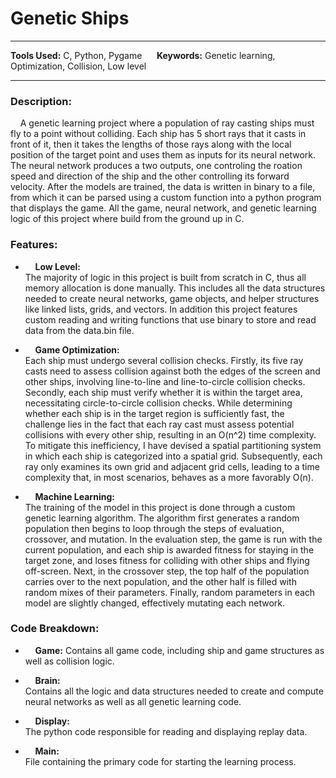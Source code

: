 
# Genetic Ships

---

**Tools Used:** C, Python, Pygame &nbsp;&nbsp;&nbsp;&nbsp; **Keywords:** Genetic learning, Optimization, Collision, Low level

---

### Description:
&nbsp;&nbsp;&nbsp;&nbsp;A genetic learning project where a population of ray casting ships must fly to a point without colliding. Each ship has 5 short rays that it casts in front of it, then it takes the lengths of those rays along with the local position of the target point and uses them as inputs for its neural network. The neural network produces a two outputs, one controling the roation speed and direction of the ship and the other controlling its forward velocity. After the models are trained, the data is written in binary to a file, from which it can be parsed using a custom function into a python program that displays the game. All the game, neural network, and genetic learning logic of this project where build from the ground up in C.


### Features:
- &nbsp;&nbsp;&nbsp;&nbsp;**Low Level:**  
The majority of logic in this project is built from scratch in C, thus all memory allocation is done manually. This includes all the data structures needed to create neural networks, game objects, and helper structures like linked lists, grids, and vectors. In addition this project features custom reading and writing functions that use binary to store and read data from the data.bin file.

- &nbsp;&nbsp;&nbsp;&nbsp;**Game Optimization:**  
Each ship must undergo several collision checks. Firstly, its five ray casts need to assess collision against both the edges of the screen and other ships, involving line-to-line and line-to-circle collision checks. Secondly, each ship must verify whether it is within the target area, necessitating circle-to-circle collision checks. While determining whether each ship is in the target region is sufficiently fast, the challenge lies in the fact that each ray cast must assess potential collisions with every other ship, resulting in an O(n^2) time complexity. To mitigate this inefficiency, I have devised a spatial partitioning system in which each ship is categorized into a spatial grid. Subsequently, each ray only examines its own grid and adjacent grid cells, leading to a time complexity that, in most scenarios, behaves as a more favorably O(n).

- &nbsp;&nbsp;&nbsp;&nbsp;**Machine Learning:**  
The training of the model in this project is done through a custom genetic learning algorithm. The algorithm first generates a random population then begins to loop through the steps of evaluation, crossover, and mutation. In the evaluation step, the game is run with the current population, and each ship is awarded fitness for staying in the target zone, and loses fitness for colliding with other ships and flying off-screen. Next, in the crossover step, the top half of the population carries over to the next population, and the other half is filled with random mixes of their parameters. Finally, random parameters in each model are slightly changed, effectively mutating each network.


### Code Breakdown:
- &nbsp;&nbsp;&nbsp;&nbsp;**Game:**
Contains all game code, including ship and game structures as well as collision logic.

- &nbsp;&nbsp;&nbsp;&nbsp;**Brain:**  
Contains all the logic and data structures needed to create and compute neural networks as well as all genetic learning code.

- &nbsp;&nbsp;&nbsp;&nbsp;**Display:**  
The python code responsible for reading and displaying replay data.

- &nbsp;&nbsp;&nbsp;&nbsp;**Main:**  
File containing the primary code for starting the learning process.

